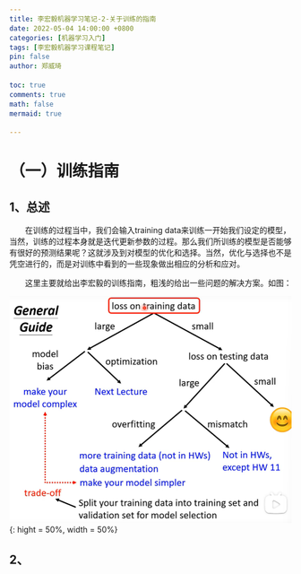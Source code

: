 ```yaml
---
title: 李宏毅机器学习笔记-2-关于训练的指南
date: 2022-05-04 14:00:00 +0800
categories: [机器学习入门]
tags: [李宏毅机器学习课程笔记]
pin: false
author: 郑威琦

toc: true
comments: true
math: false
mermaid: true

---
```


<head>
    <script src="https://cdn.mathjax.org/mathjax/latest/MathJax.js?config=TeX-AMS-MML_HTMLorMML" type="text/javascript"></script>
    <script type="text/x-mathjax-config">
        MathJax.Hub.Config({
            tex2jax: {
            skipTags: ['script', 'noscript', 'style', 'textarea', 'pre'],
            inlineMath: [['$','$']]
            }
        });
    </script>
</head>

# （一）训练指南

## 1、总述

&emsp;&emsp;在训练的过程当中，我们会输入training data来训练一开始我们设定的模型，当然，训练的过程本身就是迭代更新参数的过程。那么我们所训练的模型是否能够有很好的预测结果呢？这就涉及到对模型的优化和选择。当然，优化与选择也不是凭空进行的，而是对训练中看到的一些现象做出相应的分析和应对。  

&emsp;&emsp;这里主要就给出李宏毅的训练指南，粗浅的给出一些问题的解决方案。如图：

![General Guide](/assets/blog_res/2022-05-04-Wednesday.assets/General%20Guide.png){: hight = 50%, width = 50%}

## 2、
